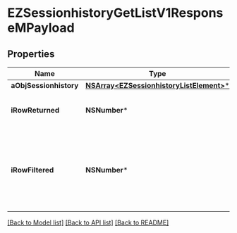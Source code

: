 # EZSessionhistoryGetListV1ResponseMPayload

## Properties
Name | Type | Description | Notes
------------ | ------------- | ------------- | -------------
**aObjSessionhistory** | [**NSArray&lt;EZSessionhistoryListElement&gt;***](EZSessionhistoryListElement.md) |  | 
**iRowReturned** | **NSNumber*** | The number of rows returned | 
**iRowFiltered** | **NSNumber*** | The number of rows matching your filters (if any) or the total number of rows | 

[[Back to Model list]](../README.md#documentation-for-models) [[Back to API list]](../README.md#documentation-for-api-endpoints) [[Back to README]](../README.md)


